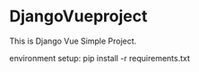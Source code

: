 # DjangoVueproject
This is Django Vue Simple Project.

environment setup:
	pip install -r requirements.txt
